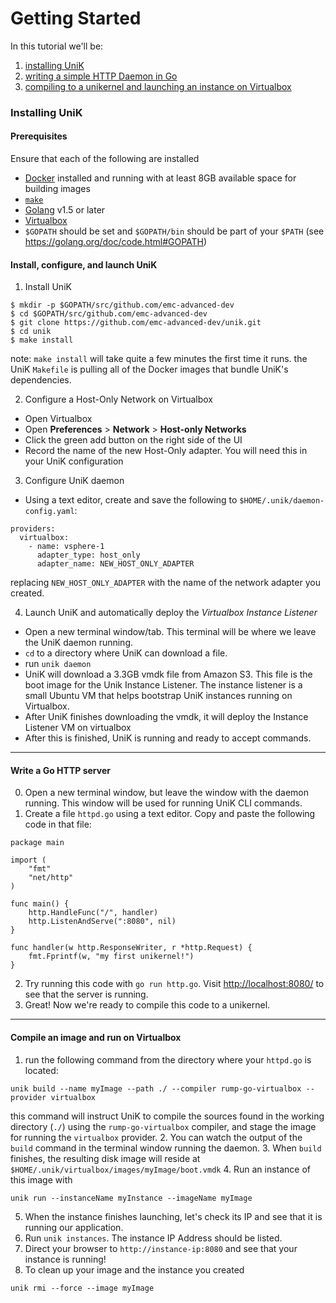 # Getting Started

In this tutorial we'll be:
  1. [installing UniK](getting_started.md#installing-unik)
  2. [writing a simple HTTP Daemon in Go](getting_started.md#write-a-go-http-server)
  3. [compiling to a unikernel and launching an instance on Virtualbox](getting_started.md#compile-an-image-and-run-on-virtualbox)

### Installing UniK
#### Prerequisites
Ensure that each of the following are installed
- [Docker](http://www.docker.com/) installed and running with at least 8GB available space for building images
- [`make`](https://www.gnu.org/software/make/)
- [Golang](https://golang.org/) v1.5 or later
- [Virtualbox](https://www.virtualbox.org/)
- `$GOPATH` should be set and `$GOPATH/bin` should be part of your `$PATH` (see https://golang.org/doc/code.html#GOPATH)

#### Install, configure, and launch UniK
1. Install UniK
  ```
  $ mkdir -p $GOPATH/src/github.com/emc-advanced-dev
  $ cd $GOPATH/src/github.com/emc-advanced-dev
  $ git clone https://github.com/emc-advanced-dev/unik.git
  $ cd unik
  $ make install
  ```
  note: `make install` will take quite a few minutes the first time it runs. the UniK `Makefile` is pulling all of the Docker images that bundle UniK's dependencies.

2. Configure a Host-Only Network on Virtualbox
  * Open Virtualbox
  * Open **Preferences** > **Network** > **Host-only Networks**
  * Click the green add button on the right side of the UI
  * Record the name of the new Host-Only adapter. You will need this in your UniK configuration

3. Configure UniK daemon
  * Using a text editor, create and save the following to `$HOME/.unik/daemon-config.yaml`:
  ```
  providers:
    virtualbox:
      - name: vsphere-1
        adapter_type: host_only
        adapter_name: NEW_HOST_ONLY_ADAPTER
  ```
  replacing `NEW_HOST_ONLY_ADAPTER` with the name of the network adapter you created.

4. Launch UniK and automatically deploy the *Virtualbox Instance Listener*
  * Open a new terminal window/tab. This terminal will be where we leave the UniK daemon running.
  * `cd` to a directory where UniK can download a file.
  * run `unik daemon`
  * UniK will download a 3.3GB vmdk file from Amazon S3. This file is the boot image for the Unik Instance Listener. The instance listener is a small Ubuntu VM that helps bootstrap UniK instances running on Virtualbox.
  * After UniK finishes downloading the vmdk, it will deploy the Instance Listener VM on virtualbox
  * After this is finished, UniK is running and ready to accept commands.

---

#### Write a Go HTTP server
0. Open a new terminal window, but leave the window with the daemon running. This window will be used for running UniK CLI commands.
1. Create a file `httpd.go` using a text editor. Copy and paste the following code in that file:

  ```
  package main

  import (
      "fmt"
      "net/http"
  )

  func main() {
      http.HandleFunc("/", handler)
      http.ListenAndServe(":8080", nil)
  }

  func handler(w http.ResponseWriter, r *http.Request) {
      fmt.Fprintf(w, "my first unikernel!")
  }
  ```
2. Try running this code with `go run http.go`. Visit [http://localhost:8080/](http://localhost:8080/) to see that the server is running.
3. Great! Now we're ready to compile this code to a unikernel.

---

#### Compile an image and run on Virtualbox

1. run the following command from the directory where your `httpd.go` is located:
  ```
  unik build --name myImage --path ./ --compiler rump-go-virtualbox --provider virtualbox
  ```
  this command will instruct UniK to compile the sources found in the working directory (`./`) using the `rump-go-virtualbox` compiler, and stage the image for running the `virtualbox` provider.
2. You can watch the output of the `build` command in the terminal window running the daemon.
3. When `build` finishes, the resulting disk image will reside at `$HOME/.unik/virtualbox/images/myImage/boot.vmdk`
4. Run an instance of this image with
  ```
  unik run --instanceName myInstance --imageName myImage
  ```
5. When the instance finishes launching, let's check its IP and see that it is running our application.
6. Run `unik instances`. The instance IP Address should be listed.
7. Direct your browser to `http://instance-ip:8080` and see that your instance is running!
8. To clean up your image and the instance you created
  ```
  unik rmi --force --image myImage
  ```
